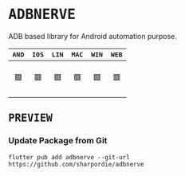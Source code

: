 # <samp>ADBNERVE</samp>

ADB based library for Android automation purpose.

| <samp>AND</samp> | <samp>IOS</samp> | <samp>LIN</samp> | <samp>MAC</samp> | <samp>WIN</samp> | <samp>WEB</samp> |
| :-: | :-: | :-: | :-: | :-: | :-: |
| <br>🟩<br><br> | <br>🟥<br><br> | <br>🟩<br><br> | <br>🟩<br><br> | <br>🟩<br><br> | <br>🟥<br><br> |

## <samp>PREVIEW</samp>

### Update Package from Git

```shell
flutter pub add adbnerve --git-url https://github.com/sharpordie/adbnerve
```
